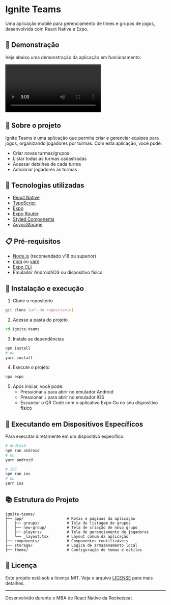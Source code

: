 # Ignite Teams

Uma aplicação mobile para gerenciamento de times e grupos de jogos, desenvolvida com React Native e Expo.

## 📱 Demonstração

Veja abaixo uma demonstração da aplicação em funcionamento:

![Demonstração da aplicação](https://github.com/user/ignite-teams/assets/video/demo.mp4)

## 📱 Sobre o projeto

Ignite Teams é uma aplicação que permite criar e gerenciar equipes para jogos, organizando jogadores por turmas. Com esta aplicação, você pode:

- Criar novas turmas/grupos
- Listar todas as turmas cadastradas
- Acessar detalhes de cada turma
- Adicionar jogadores às turmas

## 🚀 Tecnologias utilizadas

- [React Native](https://reactnative.dev/)
- [TypeScript](https://www.typescriptlang.org/)
- [Expo](https://expo.dev/)
- [Expo Router](https://docs.expo.dev/router/introduction/)
- [Styled Components](https://styled-components.com/)
- [AsyncStorage](https://react-native-async-storage.github.io/async-storage/)

## 📋 Pré-requisitos

- [Node.js](https://nodejs.org/en/) (recomendado v18 ou superior)
- [npm](https://www.npmjs.com/) ou [yarn](https://yarnpkg.com/)
- [Expo CLI](https://docs.expo.dev/workflow/expo-cli/)
- Emulador Android/iOS ou dispositivo físico

## 🔧 Instalação e execução

1. Clone o repositório

```bash
git clone [url-do-repositorio]
```

2. Acesse a pasta do projeto

```bash
cd ignite-teams
```

3. Instale as dependências

```bash
npm install
# ou
yarn install
```

4. Execute o projeto

```bash
npx expo
```

5. Após iniciar, você pode:
   - Pressionar `a` para abrir no emulador Android
   - Pressionar `i` para abrir no emulador iOS
   - Escanear o QR Code com o aplicativo Expo Go no seu dispositivo físico

## 📱 Executando em Dispositivos Específicos

Para executar diretamente em um dispositivo específico:

```bash
# Android
npm run android
# ou
yarn android

# iOS
npm run ios
# ou
yarn ios
```

## 📚 Estrutura do Projeto

```
ignite-teams/
├── app/                   # Rotas e páginas da aplicação
│   ├── groups/            # Tela de listagem de grupos
│   ├── new-group/         # Tela de criação de novo grupo
│   ├── players/           # Tela de gerenciamento de jogadores
│   └── _layout.tsx        # Layout comum da aplicação
├── components/            # Componentes reutilizáveis
├── storage/               # Lógica de armazenamento local
├── theme/                 # Configuração de temas e estilos
```

## 📝 Licença

Este projeto está sob a licença MIT. Veja o arquivo [LICENSE](LICENSE) para mais detalhes.

---

Desenvolvido durante o MBA de React Native da Rocketseat
